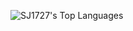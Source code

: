 ![SJ1727's Top Languages](https://github-readme-stats.vercel.app/api/top-langs/?username=SJ1727&theme=dark&show_icons=true&hide_border=true&layout=compact)
